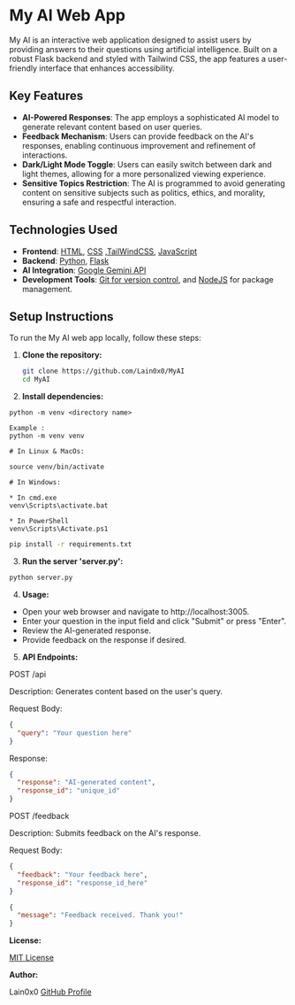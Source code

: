 # My AI Web App

My AI is an interactive web application designed to assist users by providing answers to their questions using artificial intelligence. Built on a robust Flask backend and styled with Tailwind CSS, the app features a user-friendly interface that enhances accessibility.

## Key Features

- **AI-Powered Responses**: The app employs a sophisticated AI model to generate relevant content based on user queries.
- **Feedback Mechanism**: Users can provide feedback on the AI's responses, enabling continuous improvement and refinement of interactions.
- **Dark/Light Mode Toggle**: Users can easily switch between dark and light themes, allowing for a more personalized viewing experience.
- **Sensitive Topics Restriction**: The AI is programmed to avoid generating content on sensitive subjects such as politics, ethics, and morality, ensuring a safe and respectful interaction.

## Technologies Used

- **Frontend**: [HTML](https://developer.mozilla.org/en-US/docs/Web/HTML), [CSS](https://developer.mozilla.org/en-US/docs/Web/CSS) ,[TailWindCSS](https://tailwindcss.com/docs/installation), [JavaScript](https://developer.mozilla.org/en-US/docs/Web/JavaScript)
- **Backend**: [Python](https://www.python.org/), [Flask](https://flask.palletsprojects.com/en/stable/)
- **AI Integration**: [Google Gemini API](https://ai.google.dev/gemini-api/docs)
- **Development Tools**: [Git for version control](https://git-scm.com/doc), and [NodeJS](https://nodejs.org/docs/latest/api/) for package management.

## Setup Instructions

To run the My AI web app locally, follow these steps:

1. **Clone the repository:**

   ```bash
   git clone https://github.com/Lain0x0/MyAI
   cd MyAI

2. **Install dependencies:**

``` Setup Python env
python -m venv <directory name>

Example :
python -m venv venv

# In Linux & MacOs:

source venv/bin/activate

# In Windows:

* In cmd.exe
venv\Scripts\activate.bat

* In PowerShell
venv\Scripts\Activate.ps1
```

```bash
pip install -r requirements.txt
```

3. **Run the server 'server.py':**
```bash
python server.py
```

4. **Usage:**

- Open your web browser and navigate to http://localhost:3005.
- Enter your question in the input field and click "Submit" or press "Enter".
- Review the AI-generated response.
- Provide feedback on the response if desired.

5. **API Endpoints:**

POST /api

Description: Generates content based on the user's query.

Request Body:

```JSON
{
  "query": "Your question here"
}
```

Response:

```JSON
{
  "response": "AI-generated content",
  "response_id": "unique_id"
}
```

POST /feedback

Description: Submits feedback on the AI's response.

Request Body:

```JSON
{
  "feedback": "Your feedback here",
  "response_id": "response_id_here"
}
```

```JSON
{
  "message": "Feedback received. Thank you!"
}
```

**License:**

[MIT License](https://mit-license.org/)


**Author:**

Lain0x0 
[GitHub Profile](https://github.com/Lain0x0)
